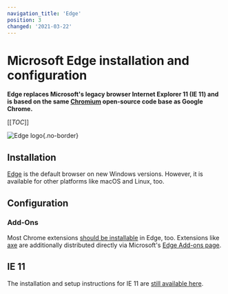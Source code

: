 ```yaml
---
navigation_title: 'Edge'
position: 3
changed: '2021-03-22'
---
```


# Microsoft Edge installation and configuration

**Edge replaces Microsoft's legacy browser Internet Explorer 11 (IE 11) and is based on the same [Chromium](https://www.chromium.org/Home) open-source code base as Google Chrome.**

[[_TOC_]]

![Edge logo](_media/edge-logo.png){.no-border}

## Installation

[Edge](https://www.microsoft.com/edge) is the default browser on new Windows versions. However, it is available for other platforms like macOS and Linux, too.

## Configuration

### Add-Ons

Most Chrome extensions [should be installable](https://www.howtogeek.com/411830/how-to-install-google-chrome-extensions-in-microsoft-edge/) in Edge, too. Extensions like [axe](https://microsoftedge.microsoft.com/addons/detail/axe-web-accessibility-t/kcenlimkmjjkdfcaleembgmldmnnlfkn) are additionally distributed directly via Microsoft's [Edge Add-ons page](https://microsoftedge.microsoft.com/addons/Microsoft-Edge-Extensions-Home).

## IE 11

The installation and setup instructions for IE 11 are [still available here](../internet-explorer-11/).
